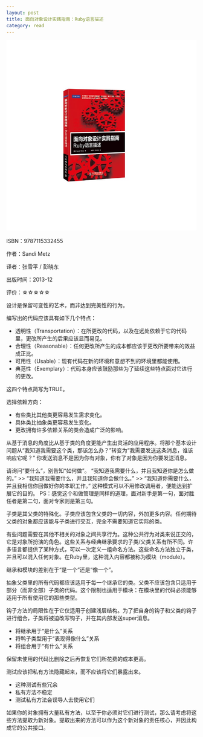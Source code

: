 ```yaml
---
layout: post
title: 面向对象设计实践指南：Ruby语言描述
category: read
---
```

<img class="cover" src="/images/2014/9/9787115332455.jpg" />

ISBN：9787115332455

作者：Sandi Metz

译者：张雪平 / 彭晓东 

出版时间：2013-12

评价：☆☆☆☆☆

设计是保留可变性的艺术，而非达到完美性的行为。

编写出的代码应该具有如下几个特点：  

* 透明性（Transportation）：在所更改的代码，以及在远处依赖于它的代码里，更改所产生的后果应该显而易见。  
* 合理性（Reasonable）：任何更改所产生的成本都应该于更改所要带来的效益成正比。  
* 可用性（Usable）：现有代码在新的环境和意想不到的环境里都能使用。  
* 典范性（Exemplary）：代码本身应该鼓励那些为了延续这些特点面对它进行的更改。  

这四个特点简写为TRUE。

选择依赖方向：  

* 有些类比其他类更容易发生需求变化。  
* 具体类比抽象类更容易发生变化。  
* 更改拥有许多依赖关系的类会造成广泛的影响。  

从基于消息的角度比从基于类的角度更能产生出灵活的应用程序。将那个基本设计问题从“我知道我需要这个类，那该怎么办？”转变为“我需要发送这条消息，谁该响应它呢？”
你发送消息不是因为你有对象，你有了对象是因为你要发送消息。

请询问“要什么”，别告知“如何做”。
“我知道我需要什么，并且我知道你是怎么做的。” >> “我知道我需要什么，并且我知道你会做什么。” >> “我知道你需要什么，并且我相信你回做好你的本职工作。”
这种模式可以不用修改调用者，便能达到扩展它的目的。
PS：感觉这个和做管理是同样的道理，面对新手是第一句，面对胜任者是第二句，面对专家则是第三句。

子类是其父类的特殊化。子类应该包含父类的一切内容，外加更多内容。任何期待父类的对象都应该能与子类进行交互，完全不需要知道它实际的类。

有些问题需要在其他不相关的对象之间共享行为。这种公共行为对类来说正交的，它是对象所扮演的角色。这些关系与经典继承要求的子类/父类关系有所不同。许多语言都提供了某种方式，可以一次定义一组命名方法。这些命名方法独立于类，并且可以混入任何对象。在Ruby里，这种混入内容都被称为模块（module）。

继承和模块的差别在于“是一个”还是“像一个”。

抽象父类里的所有代码都应该适用于每一个继承它的类。父类不应该包含只适用于部分（而非全部）子类的代码。这个限制也适用于模块：在模块里的代码必须能够适用于所有使用它的那些类型。

钩子方法的局限性在于它仅适用于创建浅层结构。为了把自身的钩子和父类的钩子进行组合，子类将被迫改写钩子，并在其内部发送super消息。  

* 将继承用于“是什么”关系  
* 将鸭子类型用于“表现得像什么”关系  
* 将组合用于“有什么”关系  

保留未使用的代码比删除之后再恢复它们所花费的成本更高。

测试应该把私有方法隐藏起来，而不应该将它们暴露出来。  

* 这种测试有些冗余  
* 私有方法不稳定  
* 测试私有方法会误导人去使用它们  

如果你的对象拥有大量私有方法，以至于你必须对它们进行测试，那么请考虑将这些方法提取为新对象。提取出来的方法可以作为这个新对象的责任核心，并因此构成它的公共接口。